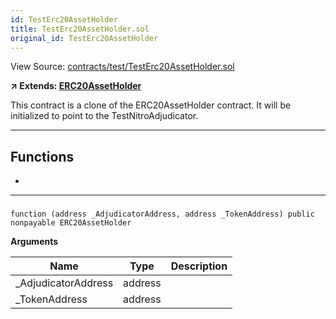 ```yaml
---
id: TestErc20AssetHolder
title: TestErc20AssetHolder.sol
original_id: TestErc20AssetHolder
---
```


View Source: [contracts/test/TestErc20AssetHolder.sol](https://github.com/statechannels/monorepo/tree/master/packages/nitro-protocol/contracts/test/TestErc20AssetHolder.sol)

**↗ Extends: [ERC20AssetHolder](ERC20AssetHolder.md)**

This contract is a clone of the ERC20AssetHolder contract. It will be initialized to point to the TestNitroAdjudicator.

---

## Functions

- [](#)

---

### 

```solidity
function (address _AdjudicatorAddress, address _TokenAddress) public nonpayable ERC20AssetHolder 
```

**Arguments**

| Name        | Type           | Description  |
| ------------- |------------- | -----|
| _AdjudicatorAddress | address |  | 
| _TokenAddress | address |  | 

